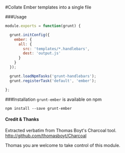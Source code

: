 #Collate Ember templates into a single file

###Usage

```js
module.exports = function(grunt) {

  grunt.initConfig({
    ember: {
      all: {
        src: 'templates/*.handlebars',
        dest: 'output.js'
      }
    }
  });

  grunt.loadNpmTasks('grunt-handlebars');
  grunt.registerTask('default', 'ember');

};
```

###Installation
`grunt-ember` is available on npm

```
npm install --save grunt-ember
```

#### Credit & Thanks
Extracted verbatim from Thomas Boyt's Charcoal tool. http://github.com/thomasboyt/Charcoal

Thomas you are welcome to take control of this module.
